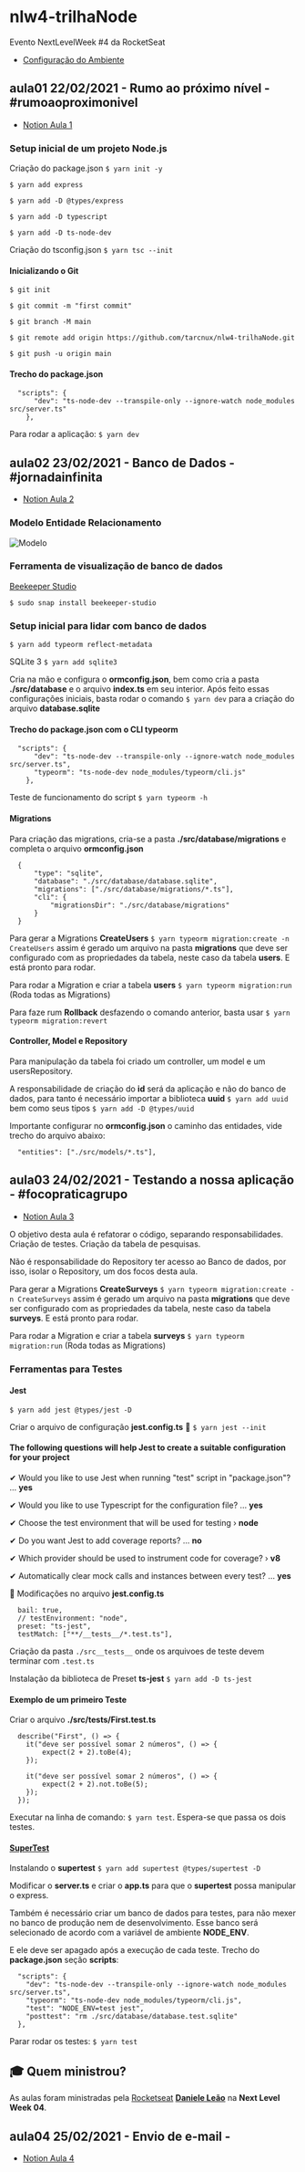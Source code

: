 # nlw4-trilhaNode
Evento NextLevelWeek #4 da RocketSeat

- [Configuração do Ambiente](https://www.notion.so/Configura-es-do-ambiente-Node-js-ae9fea3f78894139af4268d198294e2a)
## aula01 22/02/2021 - Rumo ao próximo nível - #rumoaoproximonivel

- [Notion Aula 1](https://www.notion.so/Dia-1-Fundamentos-do-NodeJS-a0040fa51a764bdaaf5648fedbf6fb4d)
### Setup inicial de um projeto Node.js

Criação do package.json
`$ yarn init -y`

`$ yarn add express`

`$ yarn add -D @types/express`

`$ yarn add -D typescript`

`$ yarn add -D ts-node-dev`

Criação do tsconfig.json
`$ yarn tsc --init`
#### Inicializando o Git

`$ git init `

`$ git commit -m "first commit" `

`$ git branch -M main `

`$ git remote add origin https://github.com/tarcnux/nlw4-trilhaNode.git `

`$ git push -u origin main `

#### Trecho do package.json

```
  "scripts": {
      "dev": "ts-node-dev --transpile-only --ignore-watch node_modules src/server.ts"
    },
```

Para rodar a aplicação: `$ yarn dev `
## aula02 23/02/2021 - Banco de Dados - #jornadainfinita

- [Notion Aula 2](https://www.notion.so/danileao/Dia-2-Iniciando-com-o-Banco-de-Dados-ffa8a141872641b7b13338f339d7a69b)

### Modelo Entidade Relacionamento
![Modelo](https://github.com/tarcnux/nlw4-trilhaNode/blob/main/ModeloEntidadeRelacionamento.png)

### Ferramenta de visualização de banco de dados
[Beekeeper Studio](https://www.beekeeperstudio.io/)

`$ sudo snap install beekeeper-studio`
### Setup inicial para lidar com banco de dados

`$ yarn add typeorm reflect-metadata`

SQLite 3 `$ yarn add sqlite3`

Cria na mão e configura o **ormconfig.json**, bem como cria a pasta **./src/database** e o arquivo **index.ts** em seu interior. Após feito essas configurações iniciais, basta rodar o comando `$ yarn dev` para a criação do arquivo **database.sqlite**

#### Trecho do package.json com o CLI typeorm
```
  "scripts": {
      "dev": "ts-node-dev --transpile-only --ignore-watch node_modules src/server.ts",
      "typeorm": "ts-node-dev node_modules/typeorm/cli.js"
    },
```

Teste de funcionamento do script
`$ yarn typeorm -h`

#### Migrations
Para criação das migrations, cria-se a pasta **./src/database/migrations** e completa o arquivo **ormconfig.json**

```
  {
      "type": "sqlite",
      "database": "./src/database/database.sqlite",
      "migrations": ["./src/database/migrations/*.ts"],
      "cli": {
          "migrationsDir": "./src/database/migrations"
      }
  }
```

Para gerar a Migrations **CreateUsers**
`$ yarn typeorm migration:create -n CreateUsers`
 assim é gerado um arquivo na pasta **migrations** que deve ser configurado com as propriedades da tabela, neste caso da tabela **users**. E está pronto para rodar.

Para rodar a Migration e criar a tabela **users**
`$ yarn typeorm migration:run` (Roda todas as Migrations)

Para faze rum **Rollback** desfazendo o comando anterior, basta usar `$ yarn typeorm migration:revert` 

#### Controller, Model e Repository
Para manipulação da tabela foi criado um controller, um model e um usersRepository.

A responsabilidade de criação do **id** será da aplicação e não do banco de dados, para tanto é necessário importar a biblioteca **uuid** `$ yarn add uuid` bem como seus tipos `$ yarn add -D @types/uuid`

Importante configurar no **ormconfig.json** o caminho das entidades, vide trecho do arquivo abaixo:

```
  "entities": ["./src/models/*.ts"],
```

## aula03 24/02/2021 - Testando a nossa aplicação - #focopraticagrupo

- [Notion Aula 3](https://www.notion.so/Dia-3-Testando-a-nossa-aplica-o-6b517e6d081241258009c640f7032cde)

O objetivo desta aula é refatorar o código, separando responsabilidades. Criação de testes. Criação da tabela de pesquisas.

Não é responsabilidade do Repository ter acesso ao Banco de dados, por isso, isolar o Repository, um dos focos desta aula.

Para gerar a Migrations **CreateSurveys**
`$ yarn typeorm migration:create -n CreateSurveys`
 assim é gerado um arquivo na pasta **migrations** que deve ser configurado com as propriedades da tabela, neste caso da tabela **surveys**. E está pronto para rodar.

Para rodar a Migration e criar a tabela **surveys**
`$ yarn typeorm migration:run` (Roda todas as Migrations)

### Ferramentas para Testes

#### Jest

`$ yarn add jest @types/jest -D`

Criar o arquivo de configuração **jest.config.ts** 📝 `$ yarn jest --init` 

#### The following questions will help Jest to create a suitable configuration for your project

✔ Would you like to use Jest when running "test" script in "package.json"? … **yes**

✔ Would you like to use Typescript for the configuration file? … **yes**

✔ Choose the test environment that will be used for testing › **node**

✔ Do you want Jest to add coverage reports? … **no**

✔ Which provider should be used to instrument code for coverage? › **v8**

✔ Automatically clear mock calls and instances between every test? … **yes**

📝 Modificações no arquivo **jest.config.ts**  

```
  bail: true,
  // testEnvironment: "node",
  preset: "ts-jest",
  testMatch: ["**/__tests__/*.test.ts"],

```

Criação da pasta `./src__tests__` onde os arquivoes de teste devem terminar com `.test.ts`

Instalação da biblioteca de Preset **ts-jest** `$ yarn add -D ts-jest `

#### Exemplo de um primeiro Teste

Criar o arquivo **./src/__tests__/First.test.ts**


```
  describe("First", () => {
    it("deve ser possível somar 2 números", () => {
        expect(2 + 2).toBe(4);
    });

    it("deve ser possível somar 2 números", () => {
        expect(2 + 2).not.toBe(5);
    });
  });
```

Executar na linha de comando: `$ yarn test`.
Espera-se que passa os dois testes.

#### [SuperTest](https://www.npmjs.com/package/supertest)

Instalando o **supertest** `$ yarn add supertest @types/supertest -D`

Modificar o **server.ts** e criar o **app.ts** para que o **supertest** possa manipular o express.

Também é necessário criar um banco de dados para testes, para não mexer no banco de produção nem de desenvolvimento. Esse banco será selecionado de acordo com a variável de ambiente **NODE_ENV**.

E ele deve ser apagado após a execução de cada teste.
Trecho do **package.json** seção **scripts**: 

```
  "scripts": {
    "dev": "ts-node-dev --transpile-only --ignore-watch node_modules src/server.ts",
    "typeorm": "ts-node-dev node_modules/typeorm/cli.js",
    "test": "NODE_ENV=test jest",
    "posttest": "rm ./src/database/database.test.sqlite"
  },
```

Parar rodar os testes: `$ yarn test`

## 🎓 Quem ministrou?

As aulas foram ministradas pela [Rocketseat](https://github.com/Rocketseat) **[Daniele Leão](https://github.com/danileao)** na **Next Level Week 04**.

## aula04 25/02/2021 - Envio de e-mail - #

- [Notion Aula 4](https://www.notion.so/danileao/Dia-4-Envio-de-e-mail-1b85cb36f0a84e5e90a43e3acbce5674)